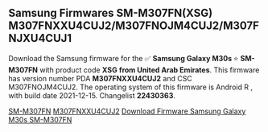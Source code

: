 <h2>Samsung Firmwares SM-M307FN(XSG) M307FNXXU4CUJ2/M307FNOJM4CUJ2/M307FNJXU4CUJ1</h2>
Download the Samsung firmware for the ✅ <strong>Samsung Galaxy M30s </strong> ⭐ <strong>SM-M307FN</strong> with product code <strong>XSG</strong> <strong> from United Arab Emirates</strong>. This firmware has version number PDA <strong>M307FNXXU4CUJ2</strong> and CSC M307FNOJM4CUJ2. The operating system of this firmware is Android R , with build date 2021-12-15. Changelist <strong>22430363</strong>.


[SM-M307FN](https://samfirm.shop/samsung/model/SM-M307FN)
[M307FNXXU4CUJ2](https://samfirm.shop/samsung/pda/M307FNXXU4CUJ2)
[Download Firmware Samsung Galaxy M30s SM-M307FN](https://samfirm.shop/samsung/firmware/483169)
